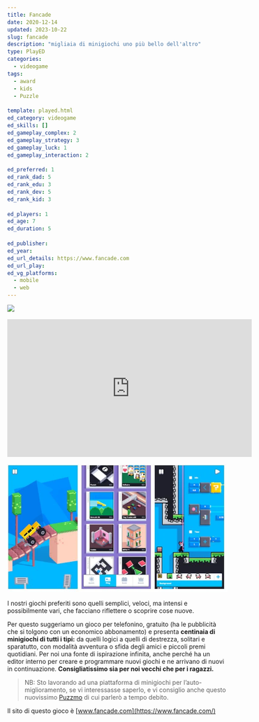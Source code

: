 ```yaml
---
title: Fancade
date: 2020-12-14
updated: 2023-10-22
slug: fancade
description: "migliaia di minigiochi uno più bello dell'altro"
type: PlayED
categories:
  - videogame
tags:
  - award
  - kids
  - Puzzle

template: played.html
ed_category: videogame
ed_skills: []
ed_gameplay_complex: 2
ed_gameplay_strategy: 3
ed_gameplay_luck: 1
ed_gameplay_interaction: 2

ed_preferred: 1
ed_rank_dad: 5
ed_rank_edu: 3
ed_rank_dev: 5
ed_rank_kid: 3

ed_players: 1
ed_age: 7
ed_duration: 5

ed_publisher: 
ed_year: 
ed_url_details: https://www.fancade.com
ed_url_play: 
ed_vg_platforms:
  - mobile
  - web
---
```


![](https://www.youtube.com/watch?v=yp4WaatgIC8)
<iframe width="560" height="315" src="https://www.youtube.com/embed/yp4WaatgIC8?si=CHCym9JtmFLgXTpC" title="YouTube video player" frameborder="0" allow="accelerometer; autoplay; clipboard-write; encrypted-media; gyroscope; picture-in-picture; web-share" allowfullscreen></iframe>

![](../../assets/img/played/videogame/fancade_2.webp)

I nostri giochi preferiti sono quelli semplici, veloci, ma intensi e possibilmente vari, che facciano riflettere o scoprire cose nuove.

Per questo suggeriamo un gioco per telefonino, gratuito (ha le pubblicità che si tolgono con un economico abbonamento) e presenta **centinaia di minigiochi di tutti i tipi:** da quelli logici a quelli di destrezza, solitari e sparatutto, con modalità avventura o sfida degli amici e piccoli premi quotidiani. Per noi una fonte di ispirazione infinita, anche perché ha un editor interno per creare e programmare nuovi giochi e ne arrivano di nuovi in continuazione. **Consigliatissimo sia per noi vecchi che per i ragazzi.**

> NB: Sto lavorando ad una piattaforma di minigiochi per l’auto-miglioramento, se vi interessasse saperlo, e vi consiglio anche questo nuovissimo [Puzzmo](https://puzzmo.com) di cui parlerò a tempo debito.

Il sito di questo gioco è [www.fancade.com](https://www.fancade.com/)
